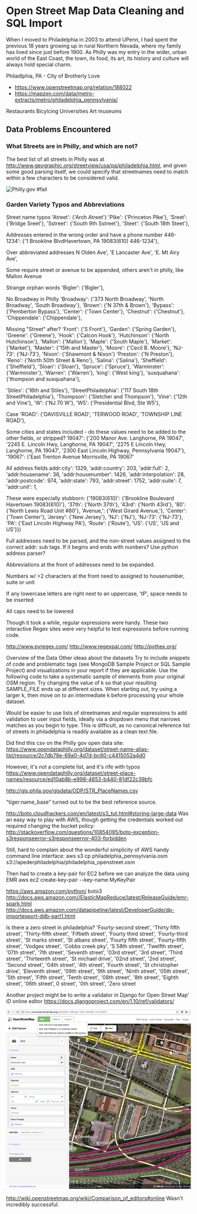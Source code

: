 Open Street Map Data Cleaning and SQL Import
==========

When I moved to Philadelphia in 2003 to attend UPenn, I had spent the previous 18 years growing up in rural Northern Nevada, where my family has lived since just before 1900. As Philly was my entry in the wider, urban world of the East Coast, the town, its food, its art, its history and culture will always hold special charm. 

Philadlphia, PA - City of Brotherly Love

* https://www.openstreetmap.org/relation/188022
* https://mapzen.com/data/metro-extracts/metro/philadelphia_pennsylvania/


Restaurants
Bicylcing
Universities
Art museums

## Data Problems Encountered

### What Streets are in Philly, and which are not? 
The best list of all streets in Philly was at http://www.geographic.org/streetview/usa/pa/philadelphia.html, and given some good parsing itself, we could specify that streetnames need to match within a few characters to be considered valid. 

![Philly.gov #fail](./Philly_gov_search_kaput.jpg)

### Garden Variety Typos and Abbreviations
Street name typos
'Atreet': {'Arch Atreet'}
'PIke': {'Princeton PIke'},
'Sreet': {'Bridge Sreet'},
             'Sstreet': {'South 9th Sstreet'},
'Steet': {'South 18th Steet'},

Addresses entered in the wrong order and have a phone number 
446-1234': {'1 Brookline BlvdHavertown, PA 19083(610) 446-1234'},

Over abbreviated addresses
N Olden Ave',
              'E Lancaster Ave',
              'E. Mt Airy Ave',

Some require street or avenue to be appended, others aren't in philly, like Mallon Avenue

Strange orphan words
'Bigler': {'Bigler'},

No Broadway in Philly
'Broadway': {'373 North Broadway',
              'North Broadway',
              'South Broadway'},
             'Brown': {'N 37th & Brown'},
             'Bypass': {'Pemberton Bypass'},
             'Center': {'Town Center'},
             'Chestnut': {'Chestnut'},
             'Chippendale': {'Chippendale'},

Missing "Street" after?
 'Front': {'S Front'},
             'Garden': {'Spring Garden'},
             'Greene': {'Greene'},
             'Hook': {'Calcon Hook'},
             'Hutchinson': {'North Hutchinson'},
              'Mallon': {'Mallon'},
             'Maple': {'South Maple'},
             'Market': {'Market'},
             'Master': {'15th and Master'},
             'Moore': {'Cecil B. Moore'},
             'NJ-73': {'NJ-73'},
             'Nixon': {'Shawmont & Nixon'}
             'Preston': {'N Preston'},
             'Reno': {'North 50th Street & Reno'},
             'Salina': {'Salina'},
             'Sheffield': {'Sheffield'},
             'Sloan': {'Sloan'},
             'Spruce': {'Spruce'},
             'Warminster': {'Warminster'},
             'Warren': {'Warren'},
             'king': {'West king'},
             'susquahana': {'thompson and susquahana'},

'Stiles': {'16th and Stiles'},
             'StreetPhiladelphia': {'117 South 18th StreetPhiladelphia'},
'Thompson': {'Sletcher and Thompson'},
             'Vine': {'12th and Vine'},
             'W': {'NJ 70 W'},
             'W5': {'Presidential Blvd, Ste W5'},

Case
'ROAD': {'DAVISVILLE ROAD', 'TERWOOD ROAD', 'TOWNSHIP LINE ROAD'},

Some cities and states included - do these values need to be added to the other fields, or stripped? 
19047': {'200 Manor Ave. Langhorne, PA 19047',
              '2245 E. Lincoln Hwy, Langhorne, PA 19047',
              '2275 E Lincoln Hwy, Langhorne, PA 19047',
              '2300  East Lincoln Highway, Pennsylvania 19047'},
             '19067': {'East Trenton Avenue Morrisville, PA 19067'

<node id="1698269474" lat="40.1781173" lon="-74.8801017" version="2" timestamp="2012-03-31T17:34:45Z" changeset="11169232" uid="70696" user="xybot">
		<tag k="name" v="Red Lobster"/>
		<tag k="amenity" v="restaurant"/>
		<tag k="addr:street" v="2275 E Lincoln Hwy, Langhorne, PA 19047"/>
		<tag k="addr:housename" v="2275"/>
	</node>

All address fields
  addr:city': 1329,
 'addr:country': 203,
 'addr:full': 2,
 'addr:housename': 36,
 'addr:housenumber': 1426,
 'addr:interpolation': 28,
 'addr:postcode': 974,
 'addr:state': 793,
 'addr:street': 1752,
 'addr:suite': 7,
 'addr:unit': 1,

 These were especially stubborn:
 {'19083(610)': {'Brookline Boulevard Havertown 19083(610)'},
             '37th': {'North 37th'},
             '43rd': {'North 43rd'},
             '80': {'North Lewis Road Unit #80'},
             'Avenue,': {'West Girard Avenue,'},
             'Center': {'Town Center'},
             'Jersey': {'New Jersey'},
             'NJ': {'NJ'},
             'NJ-73': {'NJ-73'},
             'PA': {'East Lincoln Highway PA'},
             'Route': {'Route'},
             'US': {'US', 'US and US'}})

Full addresses need to be parsed, and the non-street values assigned to the correct addr: sub tags.  If it begins and ends with numbers? Use python address parser? 

Abbreviations at the front of addresses need to be expanded. 

Numbers w/ >2 characters at the front need to assigned to housenumber, suite or unit

If any lowercase letters are right next to an uppercase, 'tP', space needs to be inserted

All caps need to be lowered 

Though it took a while, regular expressions were handy.  These two interactive Regex sites were very helpful to test expressions before running code. 

http://www.pyregex.com/
http://www.regexpal.com/ 
http://pythex.org/

Overview of the Data
Other ideas about the datasets
Try to include snippets of code and problematic tags (see MongoDB Sample Project or SQL Sample Project) and visualizations in your report if they are applicable.
Use the following code to take a systematic sample of elements from your original OSM region. Try changing the value of k so that your resulting SAMPLE_FILE ends up at different sizes. When starting out, try using a larger k, then move on to an intermediate k before processing your whole dataset.

Would be easier to use lists of streetnames and regular expressions to add validation to user input fields, ideally via a dropdown menu that narrows matches as you begin to type. This is difficult, as no canonical reference list of streets in philadelphia is readily available as a clean text file. 

Did find this csv on the Philly gov open data site: https://www.opendataphilly.org/dataset/street-name-alias-list/resource/2c7db78e-69a0-4d7d-bc60-c4415052a4d0

However, it's not a complete list, and it's rife with typos
https://www.opendataphilly.org/dataset/street-place-names/resource/ed10ab8b-e998-4853-b440-81df22c39bfc

http://gis.phila.gov/gisdata/ODP/STR_PlaceNames.csv

"tiger:name_base" turned out to be the best reference source. 


http://boto.cloudhackers.com/en/latest/s3_tut.html#storing-large-data
Was an easy way to play with AWS, though getting the credentials worked out required changing the bucket policy: http://stackoverflow.com/questions/10854095/boto-exception-s3responseerror-s3responseerror-403-forbidden

Still, hard to complain about the wonderful simplicity of AWS handy command line interface:
aws s3 cp philadelphia_pennsylvania.osm s3://apederphiladelphia/philadelphia_openstreet.osm

Then had to create a key-pair for EC2 before we can analyze the data using EMR
aws ec2 create-key-pair --key-name MyKeyPair

https://aws.amazon.com/python/ boto3
http://docs.aws.amazon.com//ElasticMapReduce/latest/ReleaseGuide/emr-spark.html
http://docs.aws.amazon.com/datapipeline/latest/DeveloperGuide/dp-importexport-ddb-part1.html

Is there a zero street in philadelphia? 
'Fourty-second street', 'Thirty fifth street',
       'Thirty-fifth street', 'Fiftieth street', 'Fourty third street',
       'Fourty-third street', 'St marks street', 'St albans street',
       'Fourty fifth street', 'Fourty-fifth street', 'Vodges street',
       'Cobbs creek pky', 'S 58th street', 'Twelfth street', '07th street',
       '7th street', 'Seventh street', '03rd street', '3rd street',
       'Third street', 'Thirteenth street', 'St michael drive',
       '02nd street', '2nd street', 'Second street', '04th street',
       '4th street', 'Fourth street', 'St christopher drive',
       'Eleventh street', '09th street', '9th street', 'Ninth street',
       '05th street', '5th street', 'Fifth street', 'Tenth street',
       '08th street', '8th street', 'Eighth street', '06th street',
0 street', '0th street', 'Zero street

Another project might be to write a validator in Django for Open Street Map' iD online editor
https://docs.djangoproject.com/en/1.10/ref/validators/

![OsmiDeditor](./OSMeditor.png)

http://wiki.openstreetmap.org/wiki/Comparison_of_editors#online
Wasn't incredibly successful. 

